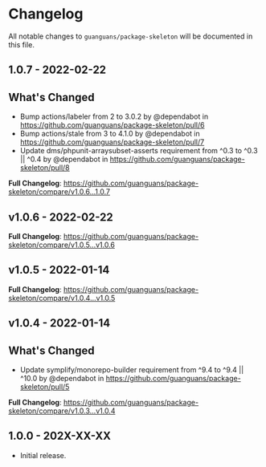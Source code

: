 # Changelog

All notable changes to `guanguans/package-skeleton` will be documented in this file.

## 1.0.7 - 2022-02-22

## What's Changed

- Bump actions/labeler from 2 to 3.0.2 by @dependabot in https://github.com/guanguans/package-skeleton/pull/6
- Bump actions/stale from 3 to 4.1.0 by @dependabot in https://github.com/guanguans/package-skeleton/pull/7
- Update dms/phpunit-arraysubset-asserts requirement from ^0.3 to ^0.3 || ^0.4 by @dependabot in https://github.com/guanguans/package-skeleton/pull/8

**Full Changelog**: https://github.com/guanguans/package-skeleton/compare/v1.0.6...1.0.7

## v1.0.6 - 2022-02-22

**Full Changelog**: https://github.com/guanguans/package-skeleton/compare/v1.0.5...v1.0.6

## v1.0.5 - 2022-01-14

**Full Changelog**: https://github.com/guanguans/package-skeleton/compare/v1.0.4...v1.0.5

## v1.0.4 - 2022-01-14

## What's Changed

- Update symplify/monorepo-builder requirement from ^9.4 to ^9.4 || ^10.0 by @dependabot in https://github.com/guanguans/package-skeleton/pull/5

**Full Changelog**: https://github.com/guanguans/package-skeleton/compare/v1.0.3...v1.0.4

## 1.0.0 - 202X-XX-XX

- Initial release.
